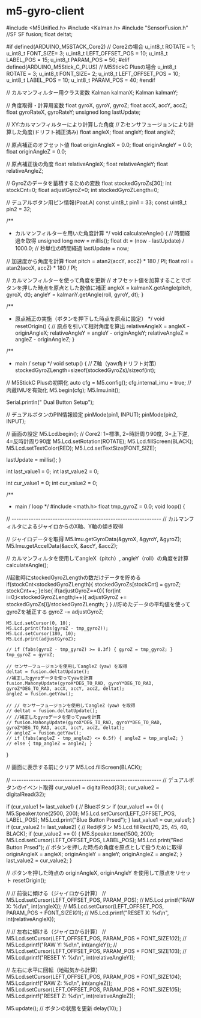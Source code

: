 # m5-gyro-client


#include <M5Unified.h>
#include <Kalman.h>
#include "SensorFusion.h" //SF
SF fusion;
float deltat;

#if defined(ARDUINO_M5STACK_Core2)	// Core2の場合
  u_int8_t ROTATE = 1;
  u_int8_t FONT_SIZE= 3;
  u_int8_t LEFT_OFFSET_POS = 10;
  u_int8_t LABEL_POS = 15;
  u_int8_t PARAM_POS = 50;
#elif defined(ARDUINO_M5Stick_C_PLUS)	// M5StickC Plusの場合
  u_int8_t ROTATE = 3;
  u_int8_t FONT_SIZE= 2;
  u_int8_t LEFT_OFFSET_POS = 10;
  u_int8_t LABEL_POS = 10;
  u_int8_t PARAM_POS = 40;
#endif

// カルマンフィルター用クラス変数
Kalman kalmanX;
Kalman kalmanY;

// 角度取得・計算用変数
float gyroX, gyroY, gyroZ;
float accX, accY, accZ;
float gyroRateX, gyroRateY;
unsigned long lastUpdate;

// XY:カルマンフィルターにより計算した角度
// Z:センサフュージョンにより計算した角度(ドリフト補正済み)
float angleX;
float angleY;
float angleZ;

// 原点補正のオフセット値
float originAngleX = 0.0;
float originAngleY = 0.0;
float originAngleZ = 0.0;

// 原点補正後の角度
float relativeAngleX;
float relativeAngleY;
float relativeAngleZ;

// GyroZのデータを蓄積するための変数
float stockedGyroZs[30];
int stockCnt=0;
float adjustGyroZ=0;
int stockedGyroZLength=0;


// デュアルボタン用ピン情報(Poat.A)
const uint8_t pin1 = 33;
const uint8_t pin2 = 32;

/**
 * カルマンフィルターを用いた角度計算
 */
void calculateAngle()
{
  // 時間経過を取得
  unsigned long now = millis();
  float dt = (now - lastUpdate) / 1000.0; // 秒単位の時間経過
  lastUpdate = now;

  // 加速度から角度を計算
  float pitch = atan2(accY, accZ) * 180 / PI;
  float roll = atan2(accX, accZ) * 180 / PI;

  // カルマンフィルターを使って角度を更新
  // オフセット値を加算することでボタンを押した時点を原点とした数値に補正
  angleX = kalmanX.getAngle(pitch, gyroX, dt);
  angleY = kalmanY.getAngle(roll, gyroY, dt);
}

/**
 * 原点補正の実施（ボタンを押下した時点を原点に設定）
 */
void resetOrigin()
{
  // 原点を引いて相対角度を算出
  relativeAngleX = angleX - originAngleX;
  relativeAngleY = angleY - originAngleY;
  relativeAngleZ = angleZ - originAngleZ;
}

/**
 * main / setup
 */
void setup()
{
  // Z軸（yaw角ドリフト対策）
  stockedGyroZLength=sizeof(stockedGyroZs)/sizeof(int);

  // M5StickC Plusの初期化
  auto cfg = M5.config();
  cfg.internal_imu = true; // 内蔵IMUを有効化
  M5.begin(cfg);
  M5.Imu.init();

  Serial.println(" Dual Button Setup");

  // デュアルボタンのPIN情報設定
  pinMode(pin1, INPUT);
  pinMode(pin2, INPUT);

  // 画面の設定
  M5.Lcd.begin();
  // Core2: 1=標準, 2=時計周り90度, 3=上下逆, 4=反時計周り90度
  M5.Lcd.setRotation(ROTATE);
  M5.Lcd.fillScreen(BLACK);
  M5.Lcd.setTextColor(RED);
  M5.Lcd.setTextSize(FONT_SIZE);

  lastUpdate = millis();
}

int last_value1 = 0;
int last_value2 = 0;

int cur_value1 = 0;
int cur_value2 = 0;

/**
 * main / loop
 */
#include <math.h>
float tmp_gyroZ = 0.0;
void loop()
{

  // --------------------------------------------------------------
  // カルマンフィルタによるジャイロからのX軸、Y軸の傾き取得

  // ジャイロデータを取得
  M5.Imu.getGyroData(&gyroX, &gyroY, &gyroZ);
  M5.Imu.getAccelData(&accX, &accY, &accZ);

  // カルマンフィルタを使用してangleX（pitch）, angleY（roll）の角度を計算
  calculateAngle();

  //起動時にstockedGyroZLengthの数だけデータを貯める
  if(stockCnt<stockedGyroZLength){
    stockedGyroZs[stockCnt] = gyroZ;
    stockCnt++;
  }else{
    if(adjustGyroZ==0){
      for(int i=0;i<stockedGyroZLength;i++){
        adjustGyroZ += stockedGyroZs[i]/stockedGyroZLength;
      }
    }
    //貯めたデータの平均値を使ってgyroZを補正する
    gyroZ -= adjustGyroZ; 

    M5.Lcd.setCursor(0, 10);
    M5.Lcd.print(fabs(gyroZ - tmp_gyroZ));
    M5.Lcd.setCursor(180, 10);
    M5.Lcd.print(adjustGyroZ);

    // if (fabs(gyroZ - tmp_gyroZ) >= 0.3f) { gyroZ = tmp_gyroZ; }
    tmp_gyroZ = gyroZ;

    // センサーフュージョンを使用してangleZ（yaw）を取得
    deltat = fusion.deltatUpdate();
    //補正したgyroデータを使ってyawを計算
    fusion.MahonyUpdate(gyroX*DEG_TO_RAD, gyroY*DEG_TO_RAD, gyroZ*DEG_TO_RAD, accX, accY, accZ, deltat);
    angleZ = fusion.getYaw();

    // // センサーフュージョンを使用してangleZ（yaw）を取得
    // deltat = fusion.deltatUpdate();
    // //補正したgyroデータを使ってyawを計算
    // fusion.MahonyUpdate(gyroX*DEG_TO_RAD, gyroY*DEG_TO_RAD, gyroZ*DEG_TO_RAD, accX, accY, accZ, deltat);
    // angleZ = fusion.getYaw();
    // if (fabs(angleZ - tmp_angleZ) <= 0.5f) { angleZ = tmp_angleZ; }
    // else { tmp_angleZ = angleZ; }

  }

  // 画面に表示する前にクリア
  M5.Lcd.fillScreen(BLACK);

  // --------------------------------------------------------------
  // デュアルボタンのイベント取得
  cur_value1 = digitalRead(33);
  cur_value2 = digitalRead(32);

  if (cur_value1 != last_value1)
  {
    // Blueボタン
    if (cur_value1 == 0)
    {
      M5.Speaker.tone(2500, 200);
      M5.Lcd.setCursor(LEFT_OFFSET_POS, LABEL_POS);
      M5.Lcd.print("Blue Button Prsed");
    }
    last_value1 = cur_value1;
  }
  if (cur_value2 != last_value2)
  {
    // Redボタン
    M5.Lcd.fillRect(70, 25, 45, 40, BLACK);
    if (cur_value2 == 0)
    {
      M5.Speaker.tone(1500, 200);
      M5.Lcd.setCursor(LEFT_OFFSET_POS, LABEL_POS);
      M5.Lcd.print("Red Button Prsed");
      // ボタンを押した時点の角度を原点として扱うために取得
      originAngleX = angleX;
      originAngleY = angleY;
      originAngleZ = angleZ;
    }
    last_value2 = cur_value2;
  }

  // ボタンを押した時点の originAngleX, originAngleY を使用して原点をリセット
  resetOrigin();

  // // 前後に傾ける（ジャイロから計算）
  // M5.Lcd.setCursor(LEFT_OFFSET_POS, PARAM_POS);
  // M5.Lcd.printf("RAW   X: %d\n", int(angleX));
  // M5.Lcd.setCursor(LEFT_OFFSET_POS, PARAM_POS + FONT_SIZE*10*1);
  // M5.Lcd.printf("RESET X: %d\n", int(relativeAngleX));

  // // 左右に傾ける（ジャイロから計算）
  // M5.Lcd.setCursor(LEFT_OFFSET_POS, PARAM_POS + FONT_SIZE*10*2);
  // M5.Lcd.printf("RAW   Y: %d\n", int(angleY));
  // M5.Lcd.setCursor(LEFT_OFFSET_POS, PARAM_POS + FONT_SIZE*10*3);
  // M5.Lcd.printf("RESET Y: %d\n", int(relativeAngleY));

  // 左右に水平に回転（地磁気から計算）
  M5.Lcd.setCursor(LEFT_OFFSET_POS, PARAM_POS + FONT_SIZE*10*4);
  M5.Lcd.printf("RAW   Z: %d\n", int(angleZ));
  M5.Lcd.setCursor(LEFT_OFFSET_POS, PARAM_POS + FONT_SIZE*10*5);
  M5.Lcd.printf("RESET Z: %d\n", int(relativeAngleZ));

  M5.update(); // ボタンの状態を更新
  delay(10);
}
